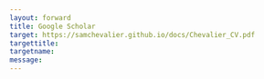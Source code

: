 ```yaml
---
layout: forward
title: Google Scholar
target: https://samchevalier.github.io/docs/Chevalier_CV.pdf
targettitle:
targetname: 
message:
---
```

